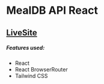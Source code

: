 # MealDB API React

## [LiveSite](https://meal-react.netlify.app/)

##### Features used:
- React
- React BrowserRouter
- Tailwind CSS